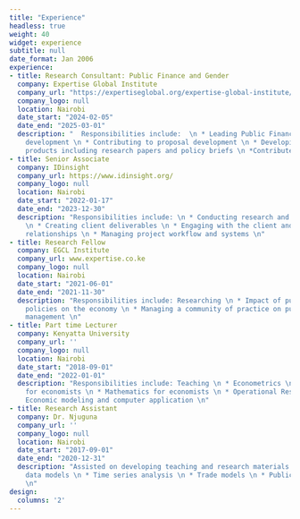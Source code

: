 ```yaml
---
title: "Experience"
headless: true
weight: 40
widget: experience
subtitle: null
date_format: Jan 2006
experience:
- title: Research Consultant: Public Finance and Gender
  company: Expertise Global Institute
  company_url: "https://expertiseglobal.org/expertise-global-institute/"
  company_logo: null
  location: Nairobi
  date_start: "2024-02-05"
  date_end: "2025-03-01"
  description: "  Responsibilities include:  \n * Leading Public Finance Dashboard
    development \n * Contributing to proposal development \n * Developing knowledge
    products including research papers and policy briefs \n *Contribute to research on women in leadership in banking sector in Kenya \n" 
- title: Senior Associate
  company: IDinsight
  company_url: https://www.idinsight.org/
  company_logo: null
  location: Nairobi
  date_start: "2022-01-17"
  date_end: "2023-12-30"
  description: "Responsibilities include: \n * Conducting research and technical analyses
    \n * Creating client deliverables \n * Engaging with the client and managing client
    relationships \n * Managing project workflow and systems \n"
- title: Research Fellow
  company: EGCL Institute
  company_url: www.expertise.co.ke
  company_logo: null
  location: Nairobi
  date_start: "2021-06-01"
  date_end: "2021-11-30"
  description: "Responsibilities include: Researching \n * Impact of public finance
    policies on the economy \n * Managing a community of practice on public finance
    management \n"
- title: Part time Lecturer
  company: Kenyatta University
  company_url: ''
  company_logo: null
  location: Nairobi
  date_start: "2018-09-01"
  date_end: "2022-01-01"
  description: "Responsibilities include: Teaching \n * Econometrics \n * Statistics
    for economists \n * Mathematics for economists \n * Operational Research  \n *
    Economic modeling and computer application \n"
- title: Research Assistant
  company: Dr. Njuguna
  company_url: ''
  company_logo: null
  location: Nairobi
  date_start: "2017-09-01"
  date_end: "2020-12-31"
  description: "Assisted on developing teaching and research materials on:\n * Count
    data models \n * Time series analysis \n * Trade models \n * Public debt in Africa
    \n"
design:
  columns: '2'
---
```

